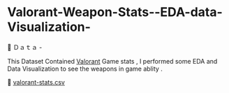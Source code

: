 # Valorant-Weapon-Stats--EDA-data-Visualization-

🔹 Ｄａｔａ -

This Dataset Contained [Valorant](https://playvalorant.com/en-gb/) Game stats , I performed some EDA and Data Visualization 
to see the weapons in game ablity .

🔹 [valorant-stats.csv](https://github.com/YashMewati/Valorant-Weapon-Stats--EDA-data-Visualization-/files/8047665/valorant-stats.csv)

